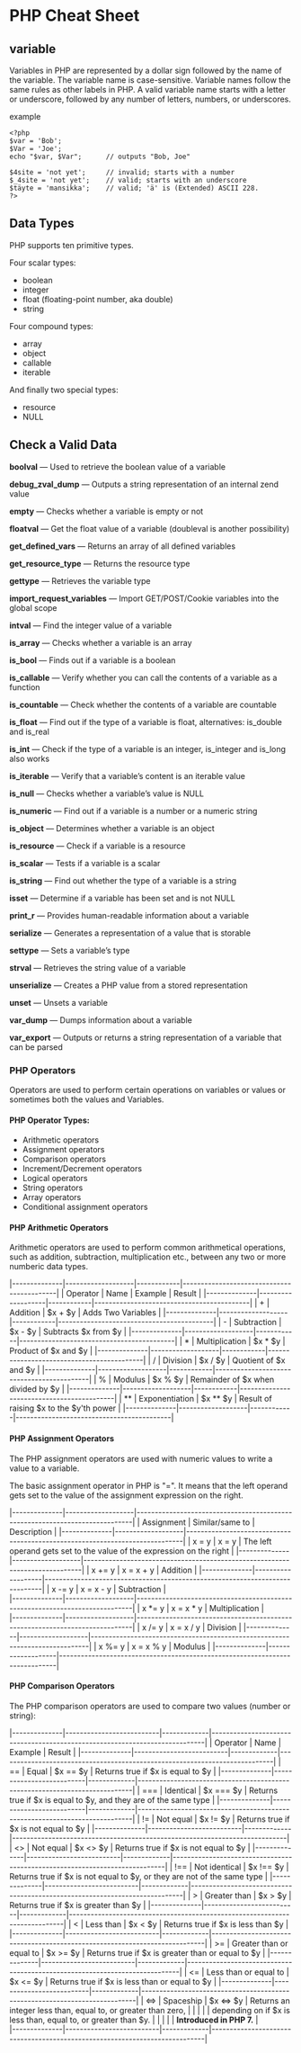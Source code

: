 # PHP Cheat Sheet

## variable 

Variables in PHP are represented by a dollar sign followed by the name of the variable. The variable name is case-sensitive.
Variable names follow the same rules as other labels in PHP. A valid variable name starts with a letter or underscore, followed by any number of letters, numbers, or underscores.

example 

```
<?php
$var = 'Bob';
$Var = 'Joe';
echo "$var, $Var";      // outputs "Bob, Joe"

$4site = 'not yet';     // invalid; starts with a number
$_4site = 'not yet';    // valid; starts with an underscore
$täyte = 'mansikka';    // valid; 'ä' is (Extended) ASCII 228.
?>
```

## Data Types

PHP supports ten primitive types.

Four scalar types:

- boolean
- integer
- float (floating-point number, aka double)
- string

Four compound types:

- array
- object
- callable
- iterable

And finally two special types:

- resource
- NULL


## Check a Valid Data

**boolval** — Used to retrieve the boolean value of a variable

**debug_zval_dump** — Outputs a string representation of an internal zend value

**empty** — Checks whether a variable is empty or not

**floatval** — Get the float value of a variable (doubleval is another possibility)

**get_defined_vars** — Returns an array of all defined variables

**get_resource_type** — Returns the resource type

**gettype** — Retrieves the variable type

**import_request_variables** — Import GET/POST/Cookie variables into the global scope

**intval** — Find the integer value of a variable

**is_array** — Checks whether a variable is an array

**is_bool** — Finds out if a variable is a boolean

**is_callable** — Verify whether you can call the contents of a variable as a function

**is_countable** — Check whether the contents of a variable are countable

**is_float** — Find out if the type of a variable is float, alternatives: is_double and is_real

**is_int** — Check if the type of a variable is an integer, is_integer and is_long also works

**is_iterable** — Verify that a variable’s content is an iterable value

**is_null** — Checks whether a variable’s value is NULL

**is_numeric** — Find out if a variable is a number or a numeric string

**is_object** — Determines whether a variable is an object

**is_resource** — Check if a variable is a resource

**is_scalar** — Tests if a variable is a scalar

**is_string** — Find out whether the type of a variable is a string

**isset** — Determine if a variable has been set and is not NULL

**print_r** — Provides human-readable information about a variable

**serialize** — Generates a representation of a value that is storable

**settype** — Sets a variable’s type

**strval** — Retrieves the string value of a variable

**unserialize** — Creates a PHP value from a stored representation

**unset** — Unsets a variable

**var_dump** — Dumps information about a variable

**var_export** — Outputs or returns a string representation of a variable that can be parsed


### PHP Operators

Operators are used to perform certain operations on variables or values or sometimes both the values and Variables.

#### PHP Operator Types:

- Arithmetic operators
- Assignment operators
- Comparison operators
- Increment/Decrement operators
- Logical operators
- String operators
- Array operators
- Conditional assignment operators

#### PHP Arithmetic Operators

Arithmetic operators are used to perform common arithmetical operations, such as addition, subtraction, multiplication etc., between any two or more numberic data types.

|--------------|-------------------|------------|-------------------------------------------|
| Operator 	   |    Name 	       | Example    |   Result	                                |
|--------------|-------------------|------------|-------------------------------------------|
| + 	       | Addition 	       | $x + $y 	|   Adds Two Variables 	                    |
|--------------|-------------------|------------|-------------------------------------------|
| - 	       | Subtraction 	   | $x - $y 	|   Subtracts $x from $y 	                |
|--------------|-------------------|------------|-------------------------------------------|
| * 	       | Multiplication    | $x * $y 	|   Product of $x and $y 	                |
|--------------|-------------------|------------|-------------------------------------------|
| / 	       | Division 	       | $x / $y 	|   Quotient of $x and $y 	                |
|--------------|-------------------|------------|-------------------------------------------|
| % 	       | Modulus 	       | $x % $y 	|   Remainder of $x when divided by $y 	    |
|--------------|-------------------|------------|-------------------------------------------|
| ** 	       | Exponentiation    | $x ** $y 	|   Result of raising $x to the $y'th power |
|--------------|-------------------|------------|-------------------------------------------|


#### PHP Assignment Operators

The PHP assignment operators are used with numeric values to write a value to a variable.

The basic assignment operator in PHP is "=". It means that the left operand gets set to the value of the assignment expression on the right.

|--------------|-------------------|-----------------------------------------------------------------------------|
|   Assignment |  Similar/same to  |    Description                                                              |
|--------------|-------------------|-----------------------------------------------------------------------------|
|   x = y 	   |    x = y 	       |     The left operand gets set to the value of the expression on the right 	 |
|--------------|-------------------|-----------------------------------------------------------------------------|
|   x += y 	   |     x = x + y 	   |     Addition 	                                                             |
|--------------|-------------------|-----------------------------------------------------------------------------|
|   x -= y 	   |     x = x - y 	   |     Subtraction 	                                                         |               
|--------------|-------------------|-----------------------------------------------------------------------------|
|   x *= y 	   |     x = x * y 	   |     Multiplication 	                                                     |   
|--------------|-------------------|-----------------------------------------------------------------------------|
|   x /= y 	   |     x = x / y 	   |     Division 	                                                             |
|--------------|-------------------|-----------------------------------------------------------------------------|
|   x %= y 	   |     x = x % y 	   |     Modulus 	                                                             |
|--------------|-------------------|-----------------------------------------------------------------------------|



#### PHP Comparison Operators

The PHP comparison operators are used to compare two values (number or string):

|--------------|--------------------------|-------------|----------------------------------------------------------------------------|
| Operator 	   |     Name 	              | Example 	|       Result 	                                                             |
|--------------|--------------------------|-------------|----------------------------------------------------------------------------|
| == 	       | Equal                    | $x == $y 	|   Returns true if $x is equal to $y 	                                     |
|--------------|--------------------------|-------------|----------------------------------------------------------------------------|
| === 	       | Identical 	              | $x === $y 	|   Returns true if $x is equal to $y, and they are of the same type 	     |
|--------------|--------------------------|-------------|----------------------------------------------------------------------------|
| != 	       | Not equal 	              | $x != $y 	|   Returns true if $x is not equal to $y 	                                 |
|--------------|--------------------------|-------------|----------------------------------------------------------------------------|
| <> 	       | Not equal 	              | $x <> $y 	|   Returns true if $x is not equal to $y 	                                 |
|--------------|--------------------------|-------------|----------------------------------------------------------------------------|
| !== 	       | Not identical 	          | $x !== $y 	|   Returns true if $x is not equal to $y, or they are not of the same type  |
|--------------|--------------------------|-------------|----------------------------------------------------------------------------|
| > 	       | Greater than 	          | $x > $y 	|   Returns true if $x is greater than $y 	                                 |
|--------------|--------------------------|-------------|----------------------------------------------------------------------------|
| < 	       | Less than 	              | $x < $y 	|   Returns true if $x is less than $y 	                                     |
|--------------|--------------------------|-------------|----------------------------------------------------------------------------|
| >= 	       | Greater than or equal to |	$x >= $y 	|   Returns true if $x is greater than or equal to $y 	                     |
|--------------|--------------------------|-------------|----------------------------------------------------------------------------|
| <= 	       | Less than or equal to 	  | $x <= $y 	|   Returns true if $x is less than or equal to $y 	                         |
|--------------|--------------------------|-------------|----------------------------------------------------------------------------|
| <=> 	       | Spaceship 	              | $x <=> $y 	|   Returns an integer less than, equal to, or greater than zero,            |
|              |                          |             |   depending on if $x is less than, equal to, or greater than $y.           |
|              |                          |             |   **Introduced in PHP 7.**                                                 |  
|--------------|--------------------------|-------------|----------------------------------------------------------------------------|